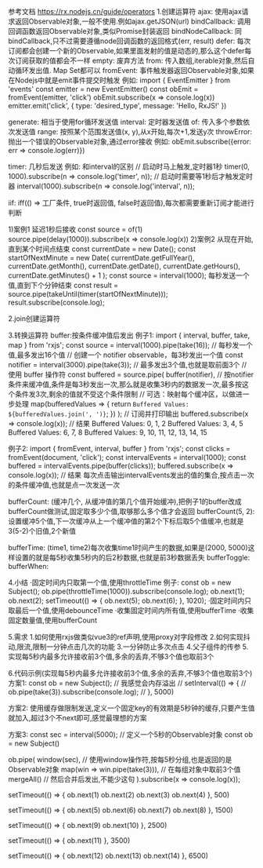 参考文档 https://rx.nodejs.cn/guide/operators
1.创建运算符
ajax: 使用ajax请求返回Observable对象,一般不使用.例如ajax.getJSON(url)
bindCallback: 调用回调函数返回Observable对象,类似Promise封装返回
bindNodeCallback: 同bindCallback,只不过需要遵循node回调函数的返回格式(err, result)
defer: 每次订阅都会创建一个新的Observable,如果里面发射的值是动态的,那么这个defer每次订阅获取的值都会不一样
empty: 废弃方法
from: 传入数组,iterable对象,然后自动循环发出值. Map Set都可以
fromEvent: 事件触发器返回Observable对象,如果在Nodejs中就是emit事件提交时触发
例如:
import { EventEmitter } from 'events'
const emitter = new EventEmitter()
const obEmit = fromEvent(emitter, 'click')
obEmit.subscribe(x => console.log(x))
emitter.emit('click', { type: 'desired_type', message: 'Hello, RxJS!' })

generate: 相当于使用for循环发送值
interval: 定时器发送值
of: 传入多个参数依次发送值
range: 按照某个范围发送值(x, y),从x开始,每次+1,发送y次
throwError: 抛出一个错误的Observable对象,通过error接收
例如: obEmit.subscribe({error: err => console.log(err)})

timer: 几秒后发送
例如: 和interval的区别
// 启动时马上触发,定时器1秒
timer(0, 1000).subscribe(n => console.log('timer', n));
// 启动时需要等1秒后才触发定时器
interval(1000).subscribe(n => console.log('interval', n));

iif: iff(() => 工厂条件, true时返回值, false时返回值),每次都需要重新订阅才能进行判断

1)案例1
延迟1秒后接收
const source = of(1)
source.pipe(delay(1000)).subscribe(x => console.log(x))
2)案例2
从现在开始,直到某个时间点结束
const currentDate = new Date();
const startOfNextMinute = new Date(
currentDate.getFullYear(),
currentDate.getMonth(),
currentDate.getDate(),
currentDate.getHours(),
currentDate.getMinutes() + 1
);
const source = interval(1000);
每秒发送一个值,直到下个分钟结束
const result = source.pipe(takeUntil(timer(startOfNextMinute)));
result.subscribe(console.log);

2.join创建运算符

3.转换运算符
buffer:按条件缓冲值后发出
例子1:
import { interval, buffer, take, map } from 'rxjs';
const source = interval(1000).pipe(take(16));  // 每秒发一个值,最多发出16个值
// 创建一个 notifier observable，每3秒发出一个值
const notifier = interval(3000).pipe(take(3));  // 最多发出3个值,也就是取前面3个
// 使用 buffer 操作符
const buffered = source.pipe(
    buffer(notifier),  // 按notifier条件来缓冲值,条件是每3秒发出一次,那么就是收集3秒内的数据发一次,最多按这个条件发3次,剩余的值就不受这个条件限制
    // 可选：映射每个缓冲区，以做进一步处理
    map(bufferedValues => {
        return `Buffered Values: ${bufferedValues.join(', ')}`;
    })
);
// 订阅并打印输出
buffered.subscribe(x => console.log(x));
// 结果
Buffered Values: 0, 1, 2
Buffered Values: 3, 4, 5
Buffered Values: 6, 7, 8
Buffered Values: 9, 10, 11, 12, 13, 14, 15

例子2:
import { fromEvent, interval, buffer } from 'rxjs';
const clicks = fromEvent(document, 'click');
const intervalEvents = interval(1000);
const buffered = intervalEvents.pipe(buffer(clicks));
buffered.subscribe(x => console.log(x));
// 结果
每次点击输出intervalEvents发出的值的集合,按点击一次的条件缓冲值,也就是点一次发送一次

bufferCount: (缓冲几个, 从缓冲值的第几个值开始缓冲),把例子1的buffer改成bufferCount做测试,固定取多少个值,取够那么多个值才会返回
bufferCount(5, 2):设置缓冲5个值,下一次缓冲从上一个缓冲值的第2个下标后取5个值缓冲,也就是3(5-2)个旧值,2个新值

bufferTime: (time1, time2)每次收集time1时间产生的数据,如果是(2000, 5000)这样设置的就是每5秒收集5秒内的后2秒数据,也就是前3秒数据丢失
bufferToggle:
bufferWhen:

4.小结
·固定时间内只取第一个值,使用throttleTime
例子:
const ob = new Subject();
ob.pipe(throttleTime(1000)).subscribe(console.log);
ob.next(1);
ob.next(2);
setTimeout(() => {
    ob.next(5);
    ob.next(6);
}, 1020);
·固定时间内只取最后一个值,使用debounceTime
·收集固定时间内所有值,使用bufferTime
·收集固定数量值,使用bufferCount

5.需求
1.如何使用rxjs做类似vue3的ref声明,使用proxy对字段修改
2.如何实现抖动,限流,限制一分钟点击几次的功能
3.一分钟防止多次点击
4.父子组件的传参
5.实现每5秒内最多允许接收前3个值,多余的丢弃,不够3个值也取前3个

6.代码示例(实现每5秒内最多允许接收前3个值,多余的丢弃,不够3个值也取前3个)
方案1:
const ob = new Subject();
// 我感觉会内存溢出
// setInterval(() => {
//   ob.pipe(take(3)).subscribe(console.log);
// }, 5000)

方案2:
使用缓存做限制发送,定义一个固定key的有效期是5秒钟的缓存,只要产生值就加入,超过3个不next即可,感觉最理想的方案

方案3:
const sec = interval(5000); // 定义一个5秒的Observable对象
const ob = new Subject()

ob.pipe(
    window(sec), // 使用window操作符,按每5秒分组,也是返回的是Observable对象
    map(win => win.pipe(take(3))), // 在每组对象中取前3个值
    mergeAll()   // 然后合并后发出,不能少这句
).subscribe(x => console.log(x));

setTimeout(() => {
ob.next(1)
ob.next(2)
ob.next(3)
ob.next(4)
}, 500)

setTimeout(() => {
ob.next(5)
ob.next(6)
ob.next(7)
ob.next(8)
}, 1500)

setTimeout(() => {
ob.next(9)
ob.next(10)
}, 2500)

setTimeout(() => {
ob.next(11)
}, 3500)

setTimeout(() => {
ob.next(12)
ob.next(13)
ob.next(14)
}, 6500)
